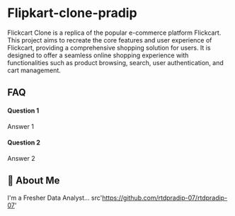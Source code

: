 
# Flipkart-clone-pradip

Flickcart Clone is a replica of the popular e-commerce platform Flickcart. 
This project aims to recreate the core features and user experience of Flickcart, providing a comprehensive shopping solution for users.
It is designed to offer a seamless online shopping experience with functionalities such as product browsing, search, user authentication, and cart management.





## FAQ

#### Question 1

Answer 1

#### Question 2

Answer 2


## 🚀 About Me
I'm a Fresher Data Analyst...
src'https://github.com/rtdpradip-07/rtdpradip-07'

